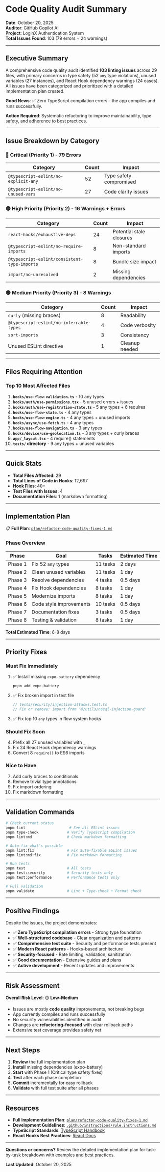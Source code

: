 # Code Quality Audit Summary

**Date**: October 20, 2025  
**Auditor**: GitHub Copilot AI  
**Project**: LoginX Authentication System  
**Total Issues Found**: 103 (79 errors + 24 warnings)

---

## Executive Summary

A comprehensive code quality audit identified **103 linting issues** across 29 files, with primary concerns in type safety (52 `any` type violations), unused variables (27 instances), and React Hook dependency warnings (24 cases). All issues have been categorized and prioritized with a detailed implementation plan created.

**Good News**: ✅ Zero TypeScript compilation errors - the app compiles and runs successfully.

**Action Required**: Systematic refactoring to improve maintainability, type safety, and adherence to best practices.

---

## Issue Breakdown by Category

### 🔴 Critical (Priority 1) - 79 Errors

| Category | Count | Impact |
|----------|-------|--------|
| `@typescript-eslint/no-explicit-any` | 52 | Type safety compromised |
| `@typescript-eslint/no-unused-vars` | 27 | Code clarity issues |

### 🟡 High Priority (Priority 2) - 16 Warnings + Errors

| Category | Count | Impact |
|----------|-------|--------|
| `react-hooks/exhaustive-deps` | 24 | Potential stale closures |
| `@typescript-eslint/no-require-imports` | 8 | Non-standard imports |
| `@typescript-eslint/consistent-type-imports` | 8 | Bundle size impact |
| `import/no-unresolved` | 2 | Missing dependencies |

### 🟢 Medium Priority (Priority 3) - 8 Warnings

| Category | Count | Impact |
|----------|-------|--------|
| `curly` (missing braces) | 8 | Readability |
| `@typescript-eslint/no-inferrable-types` | 4 | Code verbosity |
| `sort-imports` | 3 | Consistency |
| Unused ESLint directive | 1 | Cleanup needed |

---

## Files Requiring Attention

### Top 10 Most Affected Files

1. **`hooks/use-flow-validation.ts`** - 10 any types
2. **`hooks/auth/use-permissions.tsx`** - 5 unused errors + issues
3. **`hooks/auth/use-registration-state.ts`** - 5 any types + 6 requires
4. **`hooks/use-flow-state.ts`** - 4 any types
5. **`hooks/use-flow-engine.ts`** - 4 any types + unused imports
6. **`hooks/async/use-fetch.ts`** - 4 any types
7. **`hooks/use-flow-navigation.ts`** - 3 any types
8. **`hooks/device/use-geolocation.ts`** - 3 any types + curly braces
9. **`app/_layout.tsx`** - 4 require() statements
10. **`tests/` directory** - 9 any types + unused variables

---

## Quick Stats

- **Total Files Affected**: 29
- **Total Lines of Code in Hooks**: 12,697
- **Hook Files**: 40+
- **Test Files with Issues**: 4
- **Documentation Files**: 1 (markdown formatting)

---

## Implementation Plan

📋 **Full Plan**: [`plan/refactor-code-quality-fixes-1.md`](plan/refactor-code-quality-fixes-1.md)

### Phase Overview

| Phase | Goal | Tasks | Estimated Time |
|-------|------|-------|----------------|
| Phase 1 | Fix 52 `any` types | 11 tasks | 2 days |
| Phase 2 | Clean unused variables | 11 tasks | 1 day |
| Phase 3 | Resolve dependencies | 4 tasks | 0.5 days |
| Phase 4 | Fix Hook dependencies | 8 tasks | 1 day |
| Phase 5 | Modernize imports | 8 tasks | 1 day |
| Phase 6 | Code style improvements | 10 tasks | 0.5 days |
| Phase 7 | Documentation fixes | 3 tasks | 0.5 days |
| Phase 8 | Testing & validation | 8 tasks | 1 day |

**Total Estimated Time**: 6-8 days

---

## Priority Fixes

### Must Fix Immediately

1. ✅ Install missing `expo-battery` dependency
   ```bash
   pnpm add expo-battery
   ```

2. ✅ Fix broken import in test file
   ```typescript
   // tests/security/injection-attacks.test.ts
   // Fix or remove: import from '@/utils/nosql-injection-guard'
   ```

3. ✅ Fix top 10 `any` types in flow system hooks

### Should Fix Soon

4. Prefix all 27 unused variables with `_`
5. Fix 24 React Hook dependency warnings
6. Convert 8 `require()` to ES6 imports

### Nice to Have

7. Add curly braces to conditionals
8. Remove trivial type annotations
9. Fix import ordering
10. Fix markdown formatting

---

## Validation Commands

```bash
# Check current status
pnpm lint                    # See all ESLint issues
pnpm type-check             # Verify TypeScript compilation
pnpm lint:md                # Check markdown formatting

# Auto-fix what's possible
pnpm lint:fix               # Fix auto-fixable ESLint issues
pnpm lint:md:fix            # Fix markdown formatting

# Run tests
pnpm test                   # All tests
pnpm test:security          # Security tests only
pnpm test:performance       # Performance tests only

# Full validation
pnpm validate               # Lint + Type-check + Format check
```

---

## Positive Findings

Despite the issues, the project demonstrates:

- ✅ **Zero TypeScript compilation errors** - Strong type foundation
- ✅ **Well-structured codebase** - Clear organization and patterns
- ✅ **Comprehensive test suite** - Security and performance tests present
- ✅ **Modern React patterns** - Hooks-based architecture
- ✅ **Security-focused** - Rate limiting, validation, sanitization
- ✅ **Good documentation** - Extensive guides and plans
- ✅ **Active development** - Recent updates and improvements

---

## Risk Assessment

**Overall Risk Level**: 🟡 **Low-Medium**

- Issues are mostly **code quality** improvements, not breaking bugs
- App currently compiles and runs successfully
- No security vulnerabilities identified in audit
- Changes are **refactoring-focused** with clear rollback paths
- Extensive test coverage provides safety net

---

## Next Steps

1. **Review** the full implementation plan
2. **Install** missing dependencies (expo-battery)
3. **Start** with Phase 1 (Critical type safety fixes)
4. **Test** after each phase completion
5. **Commit** incrementally for easy rollback
6. **Validate** with full test suite after all phases

---

## Resources

- **Full Implementation Plan**: [`plan/refactor-code-quality-fixes-1.md`](plan/refactor-code-quality-fixes-1.md)
- **Development Guidelines**: [`.github/instructions/rule.instructions.md`](.github/instructions/rule.instructions.md)
- **TypeScript Standards**: [TypeScript Handbook](https://www.typescriptlang.org/docs/handbook/)
- **React Hooks Best Practices**: [React Docs](https://react.dev/reference/rules/rules-of-hooks)

---

**Questions or concerns?** Review the detailed implementation plan for task-by-task breakdown with examples and best practices.

**Last Updated**: October 20, 2025
